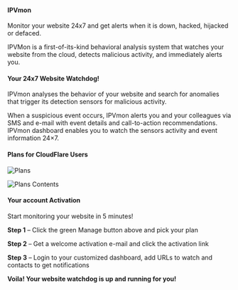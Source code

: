 #### IPVmon
Monitor your website 24x7 and get alerts when it is down, hacked, hijacked or defaced.

IPVMon is a first-of-its-kind behavioral analysis system that watches your website from the cloud, detects malicious activity, and immediately alerts you.


#### Your 24x7 Website Watchdog!
IPVmon analyses the behavior of your website and search for anomalies that trigger its detection sensors for malicious activity.

When a suspicious event occurs, IPVmon alerts you and your colleagues via SMS and e-mail with event details and call-to-action recommendations. IPVmon dashboard enables you to watch the sensors activity and event information 24×7.


#### Plans for CloudFlare Users
![Plans](/images/apps/ipvmon/table.png "IPVmon Plans")

![Plans Contents](/images/apps/ipvmon/all-plans.png "IPVmon Plans Contents")


#### Your account Activation
Start monitoring your website in 5 minutes!

__Step 1__ – Click the green Manage button above and pick your plan

__Step 2__ – Get a welcome activation e-mail and click the activation link

__Step 3__ – Login to your customized dashboard, add URLs to watch and contacts to get notifications


__Voila! Your website watchdog is up and running for you!__
